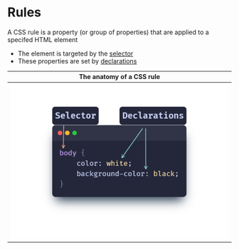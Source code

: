 # Rules
A CSS rule is a property (or group of properties) that are applied to a specifed HTML element

- The element is targeted by the [selector](rule-selectors.md)
- These properties are set by [declarations](rule-declarations.md)

|          The anatomy of a CSS rule          |
| :-----------------------------------------: |
| ![rule anatomy](../images/rule-anatomy.png) |